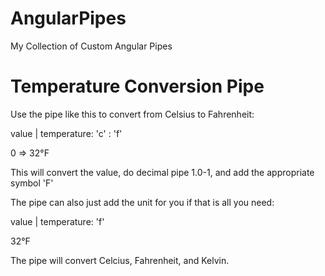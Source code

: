 # AngularPipes
My Collection of Custom Angular Pipes

Temperature Conversion Pipe
===============================================================
Use the pipe like this to convert from Celsius to Fahrenheit:

value | temperature: 'c' : 'f'

0 => 32°F

This will convert the value, do decimal pipe 1.0-1, and add the appropriate symbol 'F'


The pipe can also just add the unit for you if that is all you need:

value | temperature: 'f'

32°F

The pipe will convert Celcius, Fahrenheit, and Kelvin.
